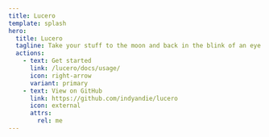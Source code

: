 ```yaml
---
title: Lucero
template: splash
hero:
  title: Lucero
  tagline: Take your stuff to the moon and back in the blink of an eye.
  actions:
    - text: Get started
      link: /lucero/docs/usage/
      icon: right-arrow
      variant: primary
    - text: View on GitHub
      link: https://github.com/indyandie/lucero
      icon: external
      attrs:
        rel: me
---
```


